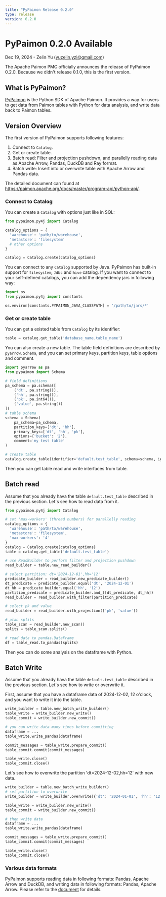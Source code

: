 ```yaml
---
title: "PyPaimon Release 0.2.0"
type: release
version: 0.2.0
---
```


# PyPaimon 0.2.0 Available

Dec 19, 2024 - Zelin Yu (yuzelin.yzl@gmail.com)

The Apache Paimon PMC officially announces the release of PyPaimon 0.2.0. Because we didn't release 0.1.0,
this is the first version.

## What is PyPaimon?

[PyPaimon](https://github.com/apache/paimon-python) is the Python SDK of Apache Paimon. It provides a way
for users to get data from Paimon tables with Python for data analysis, and write data back to Paimon tables.

## Version Overview

The first version of PyPaimon supports following features:

1. Connect to `Catalog`.
2. Get or create table.
3. Batch read: Filter and projection pushdown, and parallelly reading data as Apache Arrow, Pandas, DuckDB and Ray format.
4. Batch write: Insert into or overwrite table with Apache Arrow and Pandas data.

The detailed document can found at https://paimon.apache.org/docs/master/program-api/python-api/.

### Connect to Catalog

You can create a `Catalog` with options just like in SQL:

```python
from pypaimon.py4j import Catalog

catalog_options = {
  'warehouse': 'path/to/warehouse',
  'metastore': 'filesystem'
  # other options
}

catalog = Catalog.create(catalog_options)
```

You can connect to any `Catalog` supported by Java. PyPaimon has built-in support for `filesystem`, `Jdbc` and `hive` catalog.
If you want to connect to your self-defined catalogs, you can add the dependency jars in following way:

```python
import os
from pypaimon.py4j import constants

os.environ[constants.PYPAIMON_JAVA_CLASSPATH] = '/path/to/jars/*'
```

### Get or create table

You can get a existed table from `Catalog` by its identifier:

```python
table = catalog.get_table('database_name.table_name')
```

You can also create a new table. The table field definitions are described by `pyarrow.Schema`, and you can set primary keys,
partition keys, table options and comment.

```python
import pyarrow as pa
from pypaimon import Schema

# field definitions
pa_schema = pa.schema([
    ('dt', pa.string()),
    ('hh', pa.string()),
    ('pk', pa.int64()),
    ('value', pa.string())
])
# table schema
schema = Schema(
    pa_schema=pa_schema, 
    partition_keys=['dt', 'hh'],
    primary_keys=['dt', 'hh', 'pk'],
    options={'bucket': '2'},
    comment='my test table'
)

# create table 
catalog.create_table(identifier='default.test_table', schema=schema, ignore_if_exists=False)
```

Then you can get table read and write interfaces from table.

## Batch read

Assume that you already hava the table `default.test_table` described in the previous section. Let's see how to read data from it.

```python
from pypaimon.py4j import Catalog

# set 'max-workers' (thread numbers) for parallelly reading
catalog_options = {
  'warehouse': 'path/to/warehouse',
  'metastore': 'filesystem',
  'max-workers': '4'
}
catalog = Catalog.create(catalog_options)
table = catalog.get_table('default.test_table')

# use ReadBuilder to perform filter and projection pushdown
read_builder = table.new_read_builder()

# select partition: dt='2024-12-01',hh='12'
predicate_builder = read_builder.new_predicate_builder()
dt_predicate = predicate_builder.equal('dt', '2024-12-01')
dt_hh = predicate_builder.equal('hh', '12')
partition_predicate = predicate_builder.and_([dt_predicate, dt_hh])
read_builder = read_builder.with_filter(partition_predicate)

# select pk and value
read_builder = read_builder.with_projection(['pk', 'value'])

# plan splits
table_scan = read_builder.new_scan()
splits = table_scan.splits()

# read data to pandas.DataFrame
df = table_read.to_pandas(splits)
```

Then you can do some analysis on the dataframe with Python.

## Batch Write

Assume that you already hava the table `default.test_table` described in the previous section. Let's see how to write or overwrite it.

First, assume that you have a dataframe data of 2024-12-02, 12 o'clock, and you want to write it into the table.

```python
write_builder = table.new_batch_write_builder()
table_write = write_builder.new_write()
table_commit = write_builder.new_commit()

# you can write data many times before committing
dataframe = ...
table_write.write_pandas(dataframe)

commit_messages = table_write.prepare_commit()
table_commit.commit(commit_messages)

table_write.close()
table_commit.close()
```

Let's see how to overwrite the partition 'dt=2024-12-02,hh=12' with new data.
```python
write_builder = table.new_batch_write_builder()
# set partition to overwrite
write_builder = write_builder.overwrite({'dt': '2024-01-01', 'hh': '12'})

table_write = write_builder.new_write()
table_commit = write_builder.new_commit()

# then write data
dataframe = ...
table_write.write_pandas(dataframe)

commit_messages = table_write.prepare_commit()
table_commit.commit(commit_messages)

table_write.close()
table_commit.close()
```

### Various data formats

PyPaimon supports reading data in following formats: Pandas, Apache Arrow and DuckDB, and writing data in following
formats: Pandas, Apache Arrow. Please refer to the [document](https://paimon.apache.org/docs/master/program-api/python-api/) for details.
